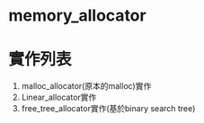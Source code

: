 # memory_allocator

# 實作列表
1. malloc_allocator(原本的malloc)實作
2. Linear_allocator實作
3. free_tree_allocator實作(基於binary search tree)
